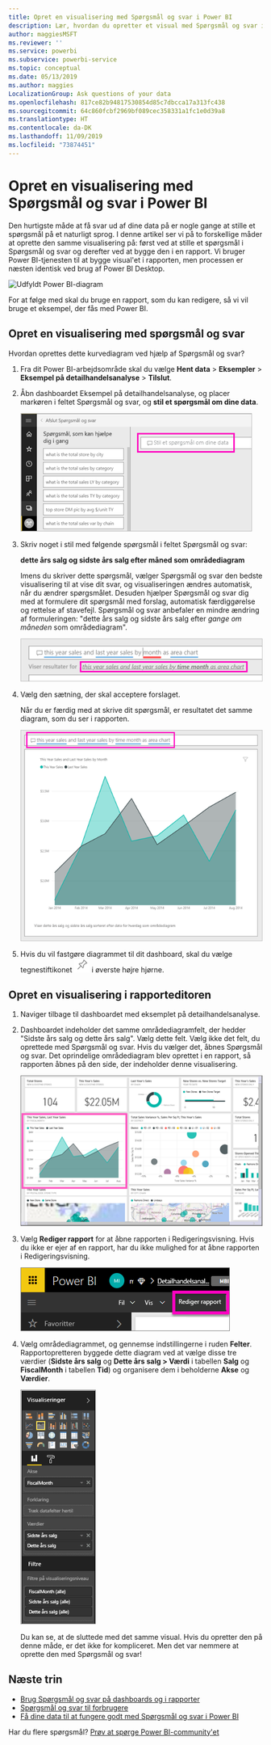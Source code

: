 ```yaml
---
title: Opret en visualisering med Spørgsmål og svar i Power BI
description: Lær, hvordan du opretter et visual med Spørgsmål og svar i Power BI-tjenesten ved hjælp af Eksempel på detailhandelsanalyse
author: maggiesMSFT
ms.reviewer: ''
ms.service: powerbi
ms.subservice: powerbi-service
ms.topic: conceptual
ms.date: 05/13/2019
ms.author: maggies
LocalizationGroup: Ask questions of your data
ms.openlocfilehash: 817ce82b94817530854d85c7dbcca17a313fc438
ms.sourcegitcommit: 64c860fcbf2969bf089cec358331a1fc1e0d39a8
ms.translationtype: HT
ms.contentlocale: da-DK
ms.lasthandoff: 11/09/2019
ms.locfileid: "73874451"
---
```

# <a name="create-a-visual-with-power-bi-qa"></a>Opret en visualisering med Spørgsmål og svar i Power BI

Den hurtigste måde at få svar ud af dine data på er nogle gange at stille et spørgsmål på et naturligt sprog.  I denne artikel ser vi på to forskellige måder at oprette den samme visualisering på: først ved at stille et spørgsmål i Spørgsmål og svar og derefter ved at bygge den i en rapport. Vi bruger Power BI-tjenesten til at bygge visual'et i rapporten, men processen er næsten identisk ved brug af Power BI Desktop.

![Udfyldt Power BI-diagram](media/power-bi-visualization-introduction-to-q-and-a/power-bi-qna-create-visual.png)

For at følge med skal du bruge en rapport, som du kan redigere, så vi vil bruge et eksempel, der fås med Power BI.

## <a name="create-a-visual-with-qa"></a>Opret en visualisering med spørgsmål og svar

Hvordan oprettes dette kurvediagram ved hjælp af Spørgsmål og svar?

1. Fra dit Power BI-arbejdsområde skal du vælge **Hent data** \> **Eksempler** \> **Eksempel på detailhandelsanalyse** > **Tilslut**.

1. Åbn dashboardet Eksempel på detailhandelsanalyse, og placer markøren i feltet Spørgsmål og svar, og **stil et spørgsmål om dine data**.

    ![Placer markøren i feltet Spørgsmål og svar](media/power-bi-visualization-introduction-to-q-and-a/power-bi-qna-cursor-in-qna-box.png)

2. Skriv noget i stil med følgende spørgsmål i feltet Spørgsmål og svar:
   
    **dette års salg og sidste års salg efter måned som områdediagram**
   
    Imens du skriver dette spørgsmål, vælger Spørgsmål og svar den bedste visualisering til at vise dit svar, og visualiseringen ændres automatisk, når du ændrer spørgsmålet. Desuden hjælper Spørgsmål og svar dig med at formulere dit spørgsmål med forslag, automatisk færdiggørelse og rettelse af stavefejl. Spørgsmål og svar anbefaler en mindre ændring af formuleringen: "dette års salg og sidste års salg efter *gange om måneden* som områdediagram".  

    ![Formulering rettet af Spørgsmål og svar](media/power-bi-visualization-introduction-to-q-and-a/power-bi-qna-corrected-create-filled-chart.png)

4. Vælg den sætning, der skal acceptere forslaget. 
   
   Når du er færdig med at skrive dit spørgsmål, er resultatet det samme diagram, som du ser i rapporten.
   
   ![Områdediagram udfyldt af Spørgsmål og svar](media/power-bi-visualization-introduction-to-q-and-a/power-bi-qna-create-filled-chart.png)

4. Hvis du vil fastgøre diagrammet til dit dashboard, skal du vælge tegnestiftikonet ![Tegnestiftikon](media/power-bi-visualization-introduction-to-q-and-a/pinnooutline.png) i øverste højre hjørne.

## <a name="create-a-visual-in-the-report-editor"></a>Opret en visualisering i rapporteditoren

1. Naviger tilbage til dashboardet med eksemplet på detailhandelsanalyse.
   
2. Dashboardet indeholder det samme områdediagramfelt, der hedder "Sidste års salg og dette års salg".  Vælg dette felt. Vælg ikke det felt, du oprettede med Spørgsmål og svar. Hvis du vælger det, åbnes Spørgsmål og svar. Det oprindelige områdediagram blev oprettet i en rapport, så rapporten åbnes på den side, der indeholder denne visualisering.

    ![Dashboard med eksempel på detailhandelsanalyse](media/power-bi-visualization-introduction-to-q-and-a/power-bi-dashboard.png)

1. Vælg **Rediger rapport** for at åbne rapporten i Redigeringsvisning.  Hvis du ikke er ejer af en rapport, har du ikke mulighed for at åbne rapporten i Redigeringsvisning.
   
    ![Knappen Rediger rapport](media/power-bi-visualization-introduction-to-q-and-a/power-bi-edit-report.png)
4. Vælg områdediagrammet, og gennemse indstillingerne i ruden **Felter**.  Rapportopretteren byggede dette diagram ved at vælge disse tre værdier (**Sidste års salg** og **Dette års salg > Værdi** i tabellen **Salg** og **FiscalMonth** i tabellen **Tid**) og organisere dem i beholderne **Akse** og **Værdier**.
   
    ![Ruden Visualiseringer](media/power-bi-visualization-introduction-to-q-and-a/gnatutorial_3-new.png)

    Du kan se, at de sluttede med det samme visual. Hvis du opretter den på denne måde, er det ikke for kompliceret. Men det var nemmere at oprette den med Spørgsmål og svar!

## <a name="next-steps"></a>Næste trin

- [Brug Spørgsmål og svar på dashboards og i rapporter](power-bi-tutorial-q-and-a.md)  
- [Spørgsmål og svar til forbrugere](consumer/end-user-q-and-a.md)
- [Få dine data til at fungere godt med Spørgsmål og svar i Power BI](service-prepare-data-for-q-and-a.md)

Har du flere spørgsmål? [Prøv at spørge Power BI-community'et](https://community.powerbi.com/)

